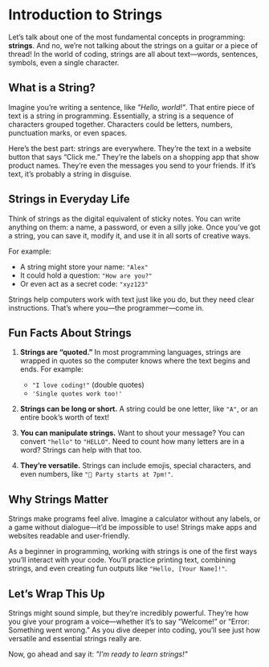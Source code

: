 # Introduction to Strings

Let’s talk about one of the most fundamental concepts in programming: **strings**. And no, we’re not talking about the strings on a guitar or a piece of thread! In the world of coding, strings are all about text—words, sentences, symbols, even a single character.

## What is a String?

Imagine you’re writing a sentence, like _"Hello, world!"_. That entire piece of text is a string in programming. Essentially, a string is a sequence of characters grouped together. Characters could be letters, numbers, punctuation marks, or even spaces.

Here’s the best part: strings are everywhere. They’re the text in a website button that says “Click me.” They’re the labels on a shopping app that show product names. They’re even the messages you send to your friends. If it’s text, it’s probably a string in disguise.

## Strings in Everyday Life

Think of strings as the digital equivalent of sticky notes. You can write anything on them: a name, a password, or even a silly joke. Once you’ve got a string, you can save it, modify it, and use it in all sorts of creative ways.

For example:

- A string might store your name: `"Alex"`
- It could hold a question: `"How are you?"`
- Or even act as a secret code: `"xyz123"`

Strings help computers work with text just like you do, but they need clear instructions. That’s where you—the programmer—come in.

## Fun Facts About Strings

1. **Strings are “quoted.”** In most programming languages, strings are wrapped in quotes so the computer knows where the text begins and ends. For example:

   - `"I love coding!"` (double quotes)
   - `'Single quotes work too!'`

2. **Strings can be long or short.** A string could be one letter, like `"A"`, or an entire book’s worth of text!

3. **You can manipulate strings.** Want to shout your message? You can convert `"hello"` to `"HELLO"`. Need to count how many letters are in a word? Strings can help with that too.

4. **They’re versatile.** Strings can include emojis, special characters, and even numbers, like `"🎉 Party starts at 7pm!"`.

## Why Strings Matter

Strings make programs feel alive. Imagine a calculator without any labels, or a game without dialogue—it’d be impossible to use! Strings make apps and websites readable and user-friendly.

As a beginner in programming, working with strings is one of the first ways you’ll interact with your code. You’ll practice printing text, combining strings, and even creating fun outputs like `"Hello, [Your Name]!"`.

## Let’s Wrap This Up

Strings might sound simple, but they’re incredibly powerful. They’re how you give your program a voice—whether it’s to say “Welcome!” or “Error: Something went wrong.” As you dive deeper into coding, you’ll see just how versatile and essential strings really are.

Now, go ahead and say it: _"I’m ready to learn strings!"_
